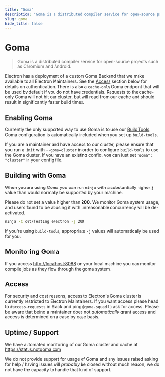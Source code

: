 ```yaml
---
title: "Goma"
description: "Goma is a distributed compiler service for open-source projects such as  Chromium and Android."
slug: goma
hide_title: false
---
```


# Goma

> Goma is a distributed compiler service for open-source projects such as
> Chromium and Android.

Electron has a deployment of a custom Goma Backend that we make available to
all Electron Maintainers.  See the [Access](#access) section below for details
on authentication.  There is also a `cache-only` Goma endpoint that will be
used by default if you do not have credentials.  Requests to the cache-only
Goma will not hit our cluster, but will read from our cache and should result
in significantly faster build times.

## Enabling Goma

Currently the only supported way to use Goma is to use our [Build Tools](https://github.com/electron/build-tools).
Goma configuration is automatically included when you set up `build-tools`.

If you are a maintainer and have access to our cluster, please ensure that you run
`e init` with `--goma=cluster` in order to configure `build-tools` to use
the Goma cluster.  If you have an existing config, you can just set `"goma": "cluster"`
in your config file.

## Building with Goma

When you are using Goma you can run `ninja` with a substantially higher `j`
value than would normally be supported by your machine.

Please do not set a value higher than **200**. We monitor Goma system usage, and users
found to be abusing it with unreasonable concurrency will be de-activated.

```bash
ninja -C out/Testing electron -j 200
```

If you're using `build-tools`, appropriate `-j` values will automatically be used for you.

## Monitoring Goma

If you access [http://localhost:8088](http://localhost:8088) on your local
machine you can monitor compile jobs as they flow through the goma system.

## Access

For security and cost reasons, access to Electron's Goma cluster is currently restricted
to Electron Maintainers.  If you want access please head to `#access-requests` in
Slack and ping `@goma-squad` to ask for access.  Please be aware that being a
maintainer does not _automatically_ grant access and access is determined on a
case by case basis.

## Uptime / Support

We have automated monitoring of our Goma cluster and cache at https://status.notgoma.com

We do not provide support for usage of Goma and any issues raised asking for help / having
issues will _probably_ be closed without much reason, we do not have the capacity to handle
that kind of support.
